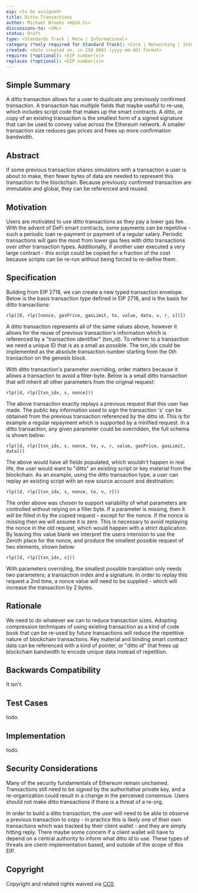 ```yaml
---
eip: <to be assigned>
title: Ditto Transactions
author: Michael Brooks <m@ib.tc>
discussions-to: <URL>
status: Draft
type: <Standards Track | Meta | Informational>
category (*only required for Standard Track): <Core | Networking | Interface | ERC>
created: <date created on, in ISO 8601 (yyyy-mm-dd) format>
requires (*optional): <EIP number(s)>
replaces (*optional): <EIP number(s)>
---
```


## Simple Summary
A ditto transaction allows for a user to duplicate any previously confirmed transaction.  A transaction has multiple fields that maybe useful to re-use, which includes script code that makes up the smart contracts. A ditto, or copy of an existing transaction is the smallest form of a signed signature that can be used to convey value across the Ethereum network. A smaller transaction size reduces gas prices and frees up more confirmation bandwidth.

## Abstract
If some previous transaction shares simulators with a transaction a user is about to make, then fewer bytes of data are needed to represent this transaction to the blockchain. Because previously confirmed transaction are immutable and global, they can be referenced and reused.

## Motivation
Users are motivated to use ditto transactions as they pay a lower gas fee.  With the advent of DeFi smart contracts, some payments can be repetitive - such a periodic loan re-payment or payment of a regular salary.  Periodic transactions will gain the most from lower gas fees with ditto transactions over other transaction types. Additionally, if another user executed a very large contract - this script could be copied for a fraction of the cost because scripts can be re-run without being forced to re-define them.

## Specification
Building from EIP 2718, we can create a new typed transaction envelope.   Below is the basis transaction type defined in EIP 2718, and is the basis for ditto transactions: 

`rlp([0, rlp([nonce, gasPrice, gasLimit, to, value, data, v, r, s])])`

A ditto transaction represents all of the same values above, however it allows for the reuse of previous transaction's information which is referenced by a "transaction identifier" (txn_id).  To referrer to a transaction we need a unique ID that is as a small as possible.  The txn_idx could be implemented as the absolute transaction number starting from the 0th transaction on the genesis block.

With ditto transaction's parameter overriding, order matters because it allows a transaction to avoid a filler-byte.  Below is a small ditto transaction that will inherit all other parameters from the original request:

`rlp([d, rlp([txn_idx, s, nonce]))`

The above transaction exactly replays a previous request that this user has made. The public key information used to sign the transaction 's' can be obtained from the previous transaction referenced by the ditto id.  This is for example a regular repayment which is supported by a minified request. In a ditto transaction, any given parameter could be overridden, the full schema is shown below:

`rlp([d, rlp([txn_idx, s, nonce, to, v, r, value, gasPrice, gasLimit, data]))`

The above would have all fields populated, which wouldn't happen in real life, the user would want to "ditto" an existing script or key material from the blockchain. As an example, using the ditto transaction type, a user can replay an existing script with an new source account and destination:

`rlp([d, rlp([txn_idx, s, nonce, to, v, r]))`

The order above was chosen to support variability of what parameters are controlled without relying on a filler byte. If a parameter is missing, then it will be filled in by the copied request - except for the nonce.  If the nonce is missing then we will assume it is zero.  This is necessary to avoid replaying the nonce in the old request, which would happen with a strict duplication.  By leaving this value blank we interpret the users intension to use the Zeroth place for the nonce, and produce the smallest possible request of two elements, shown below:

`rlp([d, rlp([txn_idx, s]))`

With parameters overriding, the smallest possible translation only needs two parameters; a transaction index and a signature.  In order to replay this request a 2nd time, a nonce value will need to be supplied - which will increase the transaction by 2 bytes. 

## Rationale
We need to do whatever we can to reduce transaction sizes.  Adopting compression techniques of using existing transaction as a kind of code book that can be re-used by future transactions will reduce the repetitive nature of blockchain transactions.  Key material and binding smart contract data can be referenced with a kind of pointer, or "ditto id" that frees up blockchain bandwidth to encode unique data instead of repetition.

## Backwards Compatibility
It isn't.

## Test Cases
todo.

## Implementation
todo.

## Security Considerations
Many of the security fundamentals of Ethereum remain unchained.  Transactions still need to be signed by the authoritative private key, and a re-organization could result in a change in the perceived consensus. Users should not make ditto transactions if there is a threat of a re-org.

In order to build a ditto transaction, the user will need to be able to observe a previous transaction to copy - in practice this is likely one of their own transactions which was tracked by their client wallet - and they are simply hitting reply.   There maybe some concern if a client wallet will have to depend on a central authority to inform what ditto id to use. These types of threats are client-implementation based, and outside of the scope of this EIP.

## Copyright
Copyright and related rights waived via [CC0](https://creativecommons.org/publicdomain/zero/1.0/).
